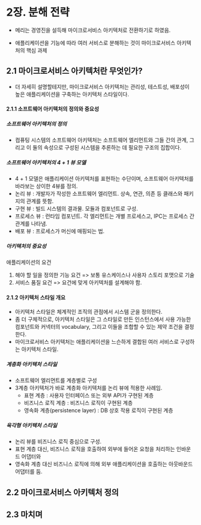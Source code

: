 # 2장. 분해 전략

- 메리는 경영진을 설득해 마이크로서비스 아키텍처로 전환하기로 하였음.

- 애플리케이션을 기능에 따라 여러 서비스로 분해하는 것이 마이크로서비스 아키텍처의 핵심 과제

   

## 2.1 마이크로서비스 아키텍처란 무엇인가?

- 더 자세히 설명할테지만, 마이크로서비스 아키텍처는 관리성, 테스트성, 배포성이 높은 애플리케이션을 구축하는 아키텍처 스타일이다.

#### 2.1.1 소프트웨어 아키텍처의 정의와 중요성

##### 소프트웨어 아키텍처의 정의

- 컴퓨팅 시스템의 소프트웨어 아키텍처는 소프트웨어 엘리먼트와 그들 간의 관계, 그리고 이 둘의 속성으로 구성된 시스템을 추론하는 데 필요한 구조의 집합이다. 

##### 소프트웨어 아키텍처의 4 + 1 뷰 모델

- 4 + 1 모델은 애플리케이션 아키텍처를 표현하는 수단이며, 소프트웨어 아키텍처를 바라보는 상이한 4뷰를 정의.
- 논리 뷰 : 개발자가 작성한 소프트웨어 엘리먼트. 상속, 연관, 의존 등 클래스와 패키지의 관계를 뜻함.
- 구현 뷰 : 빌드 시스템의 결과물. 모듈과 컴포넌트로 구성.
- 프로세스 뷰 : 런타임 컴포넌트. 각 엘리먼트는 개별 프로세스고, IPC는 프로세스 간 관계를 나타냄.
- 배포 뷰 : 프로세스가 머신에 매핑되는 법.

##### 아키텍처의 중요성

애플리케이션의 요건

1. 해야 할 일을 정의한 기능 요건 => 보통 유스케이스나 사용자 스토리 포맷으로 기술 
2. 서비스 품질 요건 => 요건에 맞게 아키텍처를 설계해야 함.

#### 2.1.2 아키텍처 스타일 개요

- 아키텍처 스타일은 체계적인 조직의 관점에서 시스템 군을 정의한다. 
- 좀 더 구체적으로, 아키텍처 스타일은 그 스타일로 만든 인스턴스에서 사용 가능한 컴포넌트와 커넥터의 vocabulary, 그리고 이들을 조합할 수 있는 제약 조건을 결정한다.
- 마이크로서비스 아키텍처는 애플리케이션을 느슨하게 결합된 여러 서비스로 구성하는 아키텍처 스타일.

##### 계층화 아키텍처 스타일

- 소프트웨어 엘리먼트를 계층별로 구성
- 3계층 아키텍처가 바로 계층화 아키텍처를 논리 뷰에 적용한 사례임.
  - 표현 계층 : 사용자 인터페이스 또는 외부 API가 구현된 계층
  - 비즈니스 로직 계층 : 비즈니스 로직이 구현된 계층
  - 영속화 계층(persistence layer) : DB 상호 작용 로직이 구현된 계층

##### 육각형 아키텍처 스타일

- 논리 뷰를 비즈니스 로직 중심으로 구성.
- 표현 계층 대신, 비즈니스 로직을 호출하여 외부에 들어온 요청을 처리하는 인바운드 어댑터와
- 영속화 계층 대신 비즈니스 로직에 의해 외부 애플리케이션을 호출하는 아웃바운드 어댑터를 둠.

## 2.2 마이크로서비스 아키텍처 정의

## 2.3 마치며

